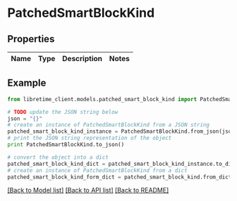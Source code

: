 # PatchedSmartBlockKind


## Properties
Name | Type | Description | Notes
------------ | ------------- | ------------- | -------------

## Example

```python
from libretime_client.models.patched_smart_block_kind import PatchedSmartBlockKind

# TODO update the JSON string below
json = "{}"
# create an instance of PatchedSmartBlockKind from a JSON string
patched_smart_block_kind_instance = PatchedSmartBlockKind.from_json(json)
# print the JSON string representation of the object
print PatchedSmartBlockKind.to_json()

# convert the object into a dict
patched_smart_block_kind_dict = patched_smart_block_kind_instance.to_dict()
# create an instance of PatchedSmartBlockKind from a dict
patched_smart_block_kind_form_dict = patched_smart_block_kind.from_dict(patched_smart_block_kind_dict)
```
[[Back to Model list]](../README.md#documentation-for-models) [[Back to API list]](../README.md#documentation-for-api-endpoints) [[Back to README]](../README.md)


